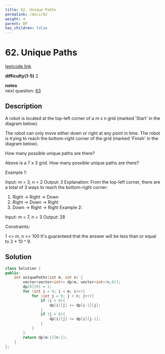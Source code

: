 ```yaml
---
title: 62. Unique Paths
permalink: /docs/62
weight: 4
parent: DP
has_children: false
---
```

# 62. Unique Paths
[leetcode link](https://leetcode.com/problems/unique-paths/)

**difficulty(1-5)** 
2

**notes**   
next question: [63](/docs/63)

## Description
A robot is located at the top-left corner of a m x n grid (marked 'Start' in the diagram below).

The robot can only move either down or right at any point in time. The robot is trying to reach the bottom-right corner of the grid (marked 'Finish' in the diagram below).

How many possible unique paths are there?


Above is a 7 x 3 grid. How many possible unique paths are there?

 

Example 1:

Input: m = 3, n = 2
Output: 3
Explanation:
From the top-left corner, there are a total of 3 ways to reach the bottom-right corner:
1. Right -> Right -> Down
2. Right -> Down -> Right
3. Down -> Right -> Right
Example 2:

Input: m = 7, n = 3
Output: 28
 

Constraints:

1 <= m, n <= 100
It's guaranteed that the answer will be less than or equal to 2 * 10 ^ 9.

## Solution
```c++
class Solution {
public:
    int uniquePaths(int m, int n) {
        vector<vector<int>> dp(m, vector<int>(n,0));
        dp[0][0] = 1;
        for (int i = 0; i < m; i++){
            for (int j = 0; j < n; j++){
                if (i > 0){
                    dp[i][j] += dp[i-1][j];
                }
                if (j > 0){
                    dp[i][j] += dp[i][j-1];
                }
            }
        }
        return dp[m-1][n-1];
    }
};
```

<!-- 
Default label
{: .label }

Blue label
{: .label .label-blue }

Stable
{: .label .label-green }

New release
{: .label .label-purple }

Coming soon
{: .label .label-yellow }

Deprecated
{: .label .label-red } -->
